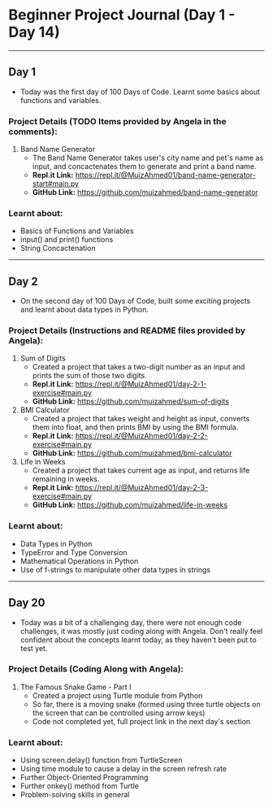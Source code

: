 # Beginner Project Journal (Day 1 - Day 14)

***

## Day 1
* Today was the first day of 100 Days of Code. Learnt some basics about functions and variables.
### Project Details (TODO Items provided by Angela in the comments):
1. Band Name Generator 
   * The Band Name Generator takes user's city name and pet's name as input, and concactenates them to generate and print a band name.
   * **Repl.it Link:** https://repl.it/@MuizAhmed01/band-name-generator-start#main.py
   * **GitHub Link:** https://github.com/muizahmed/band-name-generator
### Learnt about:
* Basics of Functions and Variables
* input() and print() functions
* String Concactenation

***

## Day 2
* On the second day of 100 Days of Code, built some exciting projects and learnt about data types in Python.
### Project Details (Instructions and README files provided by Angela):
1. Sum of Digits
    * Created a project that takes a two-digit number as an input and prints the sum of those two digits. 
    * **Repl.it Link:** https://repl.it/@MuizAhmed01/day-2-1-exercise#main.py
    * **GitHub Link:** https://github.com/muizahmed/sum-of-digits
2. BMI Calculator
    * Created a project that takes weight and height as input, converts them into float, and then prints BMI by using the BMI formula.
    * **Repl.it Link:** https://repl.it/@MuizAhmed01/day-2-2-exercise#main.py
    * **GitHub Link:** https://github.com/muizahmed/bmi-calculator
3. Life in Weeks
    * Created a project that takes current age as input, and returns life remaining in weeks.
    * **Repl.it Link:** https://repl.it/@MuizAhmed01/day-2-3-exercise#main.py
    * **GitHub Link:** https://github.com/muizahmed/life-in-weeks
### Learnt about:
* Data Types in Python
* TypeError and Type Conversion
* Mathematical Operations in Python
* Use of f-strings to manipulate other data types in strings

***

## Day 20 
* Today was a bit of a challenging day, there were not enough code challenges, it was mostly just coding along with Angela. Don't really feel confident about the concepts learnt today, as they haven't been put to test yet.
### Project Details (Coding Along with Angela):
1. The Famous Snake Game - Part I
   * Created a project using Turtle module from Python
   * So far, there is a moving snake (formed using three turtle objects on the screen that can be controlled using arrow keys)
   * Code not completed yet, full project link in the next day's section
### Learnt about:
* Using screen.delay() function from TurtleScreen
* Using time module to cause a delay in the screen refresh rate
* Further Object-Oriented Programming
* Further onkey() method from Turtle
* Problem-solving skills in general

